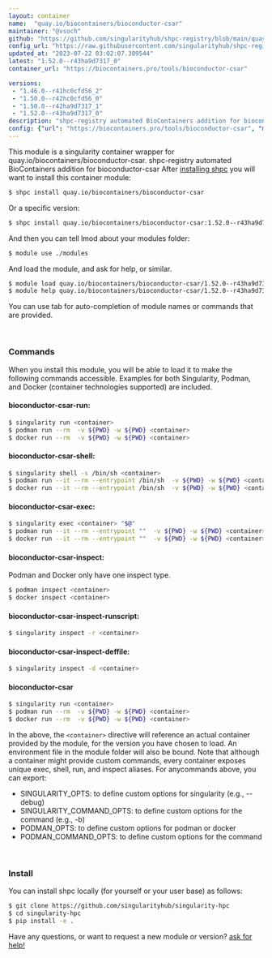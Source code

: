 ```yaml
---
layout: container
name:  "quay.io/biocontainers/bioconductor-csar"
maintainer: "@vsoch"
github: "https://github.com/singularityhub/shpc-registry/blob/main/quay.io/biocontainers/bioconductor-csar/container.yaml"
config_url: "https://raw.githubusercontent.com/singularityhub/shpc-registry/main/quay.io/biocontainers/bioconductor-csar/container.yaml"
updated_at: "2023-07-22 03:02:07.309544"
latest: "1.52.0--r43ha9d7317_0"
container_url: "https://biocontainers.pro/tools/bioconductor-csar"

versions:
 - "1.46.0--r41hc0cfd56_2"
 - "1.50.0--r42hc0cfd56_0"
 - "1.50.0--r42ha9d7317_1"
 - "1.52.0--r43ha9d7317_0"
description: "shpc-registry automated BioContainers addition for bioconductor-csar"
config: {"url": "https://biocontainers.pro/tools/bioconductor-csar", "maintainer": "@vsoch", "description": "shpc-registry automated BioContainers addition for bioconductor-csar", "latest": {"1.52.0--r43ha9d7317_0": "sha256:5fbe295a8c85583c962a0a07168c24452f16daba19199d31e9c43b3a6af9068f"}, "tags": {"1.46.0--r41hc0cfd56_2": "sha256:48f7b04399c514fab7bb35ddd62affcefb8ed49b4c2194854eb0b5eb89bda879", "1.50.0--r42hc0cfd56_0": "sha256:852fa603953a9fa0552274f1b231a6d7d169449b6d95ced4614fdf67b83124db", "1.50.0--r42ha9d7317_1": "sha256:2bd2fe27e3db9e4776e6bbb13f4bf13285529f6642852c2b154b2cff195c071b", "1.52.0--r43ha9d7317_0": "sha256:5fbe295a8c85583c962a0a07168c24452f16daba19199d31e9c43b3a6af9068f"}, "docker": "quay.io/biocontainers/bioconductor-csar"}
---
```


This module is a singularity container wrapper for quay.io/biocontainers/bioconductor-csar.
shpc-registry automated BioContainers addition for bioconductor-csar
After [installing shpc](#install) you will want to install this container module:


```bash
$ shpc install quay.io/biocontainers/bioconductor-csar
```

Or a specific version:

```bash
$ shpc install quay.io/biocontainers/bioconductor-csar:1.52.0--r43ha9d7317_0
```

And then you can tell lmod about your modules folder:

```bash
$ module use ./modules
```

And load the module, and ask for help, or similar.

```bash
$ module load quay.io/biocontainers/bioconductor-csar/1.52.0--r43ha9d7317_0
$ module help quay.io/biocontainers/bioconductor-csar/1.52.0--r43ha9d7317_0
```

You can use tab for auto-completion of module names or commands that are provided.

<br>

### Commands

When you install this module, you will be able to load it to make the following commands accessible.
Examples for both Singularity, Podman, and Docker (container technologies supported) are included.

#### bioconductor-csar-run:

```bash
$ singularity run <container>
$ podman run --rm  -v ${PWD} -w ${PWD} <container>
$ docker run --rm  -v ${PWD} -w ${PWD} <container>
```

#### bioconductor-csar-shell:

```bash
$ singularity shell -s /bin/sh <container>
$ podman run --it --rm --entrypoint /bin/sh  -v ${PWD} -w ${PWD} <container>
$ docker run --it --rm --entrypoint /bin/sh  -v ${PWD} -w ${PWD} <container>
```

#### bioconductor-csar-exec:

```bash
$ singularity exec <container> "$@"
$ podman run --it --rm --entrypoint ""  -v ${PWD} -w ${PWD} <container> "$@"
$ docker run --it --rm --entrypoint ""  -v ${PWD} -w ${PWD} <container> "$@"
```

#### bioconductor-csar-inspect:

Podman and Docker only have one inspect type.

```bash
$ podman inspect <container>
$ docker inspect <container>
```

#### bioconductor-csar-inspect-runscript:

```bash
$ singularity inspect -r <container>
```

#### bioconductor-csar-inspect-deffile:

```bash
$ singularity inspect -d <container>
```



#### bioconductor-csar

```bash
$ singularity run <container>
$ podman run --rm  -v ${PWD} -w ${PWD} <container>
$ docker run --rm  -v ${PWD} -w ${PWD} <container>
```


In the above, the `<container>` directive will reference an actual container provided
by the module, for the version you have chosen to load. An environment file in the
module folder will also be bound. Note that although a container
might provide custom commands, every container exposes unique exec, shell, run, and
inspect aliases. For anycommands above, you can export:

 - SINGULARITY_OPTS: to define custom options for singularity (e.g., --debug)
 - SINGULARITY_COMMAND_OPTS: to define custom options for the command (e.g., -b)
 - PODMAN_OPTS: to define custom options for podman or docker
 - PODMAN_COMMAND_OPTS: to define custom options for the command

<br>

### Install

You can install shpc locally (for yourself or your user base) as follows:

```bash
$ git clone https://github.com/singularityhub/singularity-hpc
$ cd singularity-hpc
$ pip install -e .
```

Have any questions, or want to request a new module or version? [ask for help!](https://github.com/singularityhub/singularity-hpc/issues)